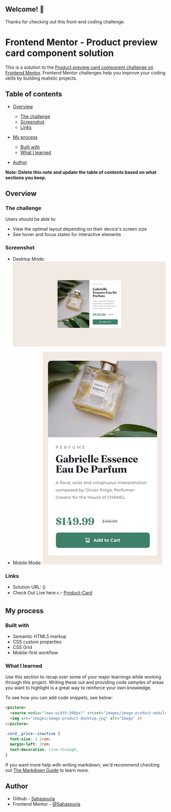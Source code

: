 ## Welcome! 👋

Thanks for checking out this front-end coding challenge.

# Frontend Mentor - Product preview card component solution

This is a solution to the [Product preview card component challenge on Frontend Mentor](https://www.frontendmentor.io/challenges/product-preview-card-component-GO7UmttRfa). Frontend Mentor challenges help you improve your coding skills by building realistic projects.

## Table of contents

- [Overview](#overview)
  - [The challenge](#the-challenge)
  - [Screenshot](#screenshot)
  - [Links](#links)
- [My process](#my-process)

  - [Built with](#built-with)
  - [What I learned](#what-i-learned)

- [Author](#author)

**Note: Delete this note and update the table of contents based on what sections you keep.**

## Overview

### The challenge

Users should be able to:

- View the optimal layout depending on their device's screen size
- See hover and focus states for interactive elements

### Screenshot

- Desktop Mode:
  ![](/design/desktop-design.jpg)

- Mobile Mode:
  ![](/design/mobile-design.jpg)

### Links

- Solution URL: ()
- Check Out Live here 👉 [Product-Card](https://sahaspuria.github.io/Product-Card/)

## My process

### Built with

- Semantic HTML5 markup
- CSS custom properties
- CSS Grid
- Mobile-first workflow

### What I learned

Use this section to recap over some of your major learnings while working through this project. Writing these out and providing code samples of areas you want to highlight is a great way to reinforce your own knowledge.

To see how you can add code snippets, see below:

```html
<picture>
  <source media="(max-width:500px)" srcset="images/image-product-mobile.jpg" />
  <img src="images/image-product-desktop.jpg" alt="Image" />
</picture>
```

```css
.card__price--inactive {
  font-size: 1.2rem;
  margin-left: 3rem;
  text-decoration: line-through;
}
```

If you want more help with writing markdown, we'd recommend checking out [The Markdown Guide](https://www.markdownguide.org/) to learn more.

## Author

- Github - [Sahaspuria](https://www.your-site.com)
- Frontend Mentor - [@Sahaspuria](https://www.frontendmentor.io/profile/Sahaspuria)
